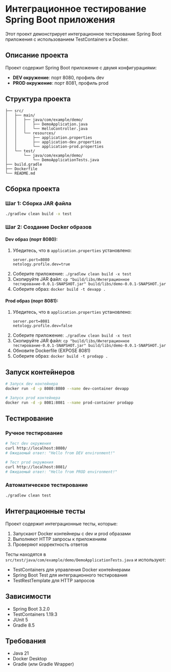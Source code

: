 # Интеграционное тестирование Spring Boot приложения

Этот проект демонстрирует интеграционное тестирование Spring Boot приложения с использованием TestContainers и Docker.

## Описание проекта

Проект содержит Spring Boot приложение с двумя конфигурациями:
- **DEV окружение**: порт 8080, профиль dev
- **PROD окружение**: порт 8081, профиль prod

## Структура проекта

```
├── src/
│   ├── main/
│   │   ├── java/com/example/demo/
│   │   │   ├── DemoApplication.java
│   │   │   └── HelloController.java
│   │   └── resources/
│   │       ├── application.properties
│   │       ├── application-dev.properties
│   │       └── application-prod.properties
│   └── test/
│       └── java/com/example/demo/
│           └── DemoApplicationTests.java
├── build.gradle
├── Dockerfile
└── README.md
```

## Сборка проекта

### Шаг 1: Сборка JAR файла
```bash
./gradlew clean build -x test
```

### Шаг 2: Создание Docker образов

#### Dev образ (порт 8080):
1. Убедитесь, что в `application.properties` установлено:
   ```
   server.port=8080
   netology.profile.dev=true
   ```
2. Соберите приложение: `./gradlew clean build -x test`
3. Скопируйте JAR файл: `cp "build/libs/Интеграционное тестирование-0.0.1-SNAPSHOT.jar" build/libs/demo-0.0.1-SNAPSHOT.jar`
4. Соберите образ: `docker build -t devapp .`

#### Prod образ (порт 8081):
1. Убедитесь, что в `application.properties` установлено:
   ```
   server.port=8081
   netology.profile.dev=false
   ```
2. Соберите приложение: `./gradlew clean build -x test`
3. Скопируйте JAR файл: `cp "build/libs/Интеграционное тестирование-0.0.1-SNAPSHOT.jar" build/libs/demo-0.0.1-SNAPSHOT.jar`
4. Обновите Dockerfile (EXPOSE 8081)
5. Соберите образ: `docker build -t prodapp .`

## Запуск контейнеров

```bash
# Запуск dev контейнера
docker run -d -p 8080:8080 --name dev-container devapp

# Запуск prod контейнера
docker run -d -p 8081:8081 --name prod-container prodapp
```

## Тестирование

### Ручное тестирование
```bash
# Тест dev окружения
curl http://localhost:8080/
# Ожидаемый ответ: "Hello from DEV environment!"

# Тест prod окружения
curl http://localhost:8081/
# Ожидаемый ответ: "Hello from PROD environment!"
```

### Автоматическое тестирование
```bash
./gradlew clean test
```

## Интеграционные тесты

Проект содержит интеграционные тесты, которые:
1. Запускают Docker контейнеры с dev и prod образами
2. Выполняют HTTP запросы к приложениям
3. Проверяют корректность ответов

Тесты находятся в `src/test/java/com/example/demo/DemoApplicationTests.java` и используют:
- TestContainers для управления Docker контейнерами
- Spring Boot Test для интеграционного тестирования
- TestRestTemplate для HTTP запросов

## Зависимости

- Spring Boot 3.2.0
- TestContainers 1.19.3
- JUnit 5
- Gradle 8.5

## Требования

- Java 21
- Docker Desktop
- Gradle (или Gradle Wrapper) 